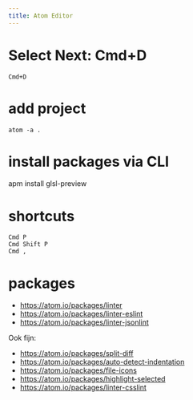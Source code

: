 ```yaml
---
title: Atom Editor
---
```


# Select Next: Cmd+D
```
Cmd+D
```

# add project
```
atom -a .
```

# install packages via CLI
  apm install glsl-preview
  
# shortcuts
```
Cmd P
Cmd Shift P
Cmd ,
```

# packages
  * https://atom.io/packages/linter
  * https://atom.io/packages/linter-eslint
  * https://atom.io/packages/linter-jsonlint

Ook fijn: 
  * https://atom.io/packages/split-diff
  * https://atom.io/packages/auto-detect-indentation
  * https://atom.io/packages/file-icons
  * https://atom.io/packages/highlight-selected
  * https://atom.io/packages/linter-csslint

